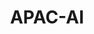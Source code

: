 ---
layout: page
title: APAC-AI
description: another without an image
img:
importance: 2
category: competition
---